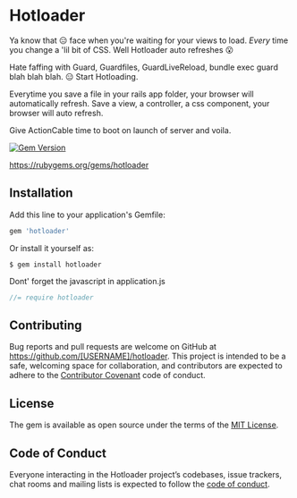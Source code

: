 # Hotloader
Ya know that :expressionless: face when you're waiting for your views to load. _Every_ time you change a 'lil bit of CSS. Well Hotloader auto refreshes :open_mouth:


Hate faffing with Guard, Guardfiles, GuardLiveReload, bundle exec guard blah blah blah. :expressionless: Start Hotloading.

Everytime you save a file in your rails app folder, your browser will automatically refresh. Save a view, a controller, a css component, your browser will auto refresh.

Give ActionCable time to boot on launch of server and voila.

[![Gem Version](https://badge.fury.io/rb/hotloader.svg)](https://badge.fury.io/rb/hotloader)

https://rubygems.org/gems/hotloader

## Installation

Add this line to your application's Gemfile:

```ruby
gem 'hotloader'
```

Or install it yourself as:

    $ gem install hotloader
    
    
Dont' forget the javascript in application.js

``` javascript
//= require hotloader
```

## Contributing

Bug reports and pull requests are welcome on GitHub at https://github.com/[USERNAME]/hotloader. This project is intended to be a safe, welcoming space for collaboration, and contributors are expected to adhere to the [Contributor Covenant](http://contributor-covenant.org) code of conduct.

## License

The gem is available as open source under the terms of the [MIT License](https://opensource.org/licenses/MIT).

## Code of Conduct

Everyone interacting in the Hotloader project’s codebases, issue trackers, chat rooms and mailing lists is expected to follow the [code of conduct](https://github.com/[USERNAME]/hotloader/blob/master/CODE_OF_CONDUCT.md).
